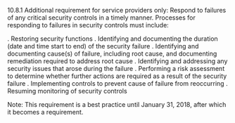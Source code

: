 10.8.1 Additional requirement for 
service providers only: Respond to 
failures of any critical security controls in 
a timely manner. Processes for 
responding to failures in security controls 
must include: 

. Restoring security functions 
. Identifying and documenting the 
duration (date and time start to end) 
of the security failure 
. Identifying and documenting 
cause(s) of failure, including root 
cause, and documenting 
remediation required to address 
root cause 
. Identifying and addressing any 
security issues that arose during 
the failure 
. Performing a risk assessment to 
determine whether further actions 
are required as a result of the 
security failure 
. Implementing controls to prevent 
cause of failure from reoccurring 
. Resuming monitoring of security 
controls 


 

Note: This requirement is a best practice 
until January 31, 2018, after which it 
becomes a requirement. 

 


